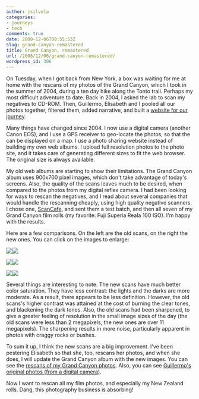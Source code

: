 ```yaml
---
author: jsilvela
categories:
- journeys
- tech
comments: true
date: 2008-12-06T09:55:53Z
slug: grand-canyon-remastered
title: Grand Canyon, remastered
url: /2008/12/06/grand-canyon-remastered/
wordpress_id: 306
---
```


On Tuesday, when I got back from New York, a box was waiting for me at home with the rescans of my photos of the Grand Canyon, which I took in the summer of 2004, during a ten day hike along the Tonto trail. Perhaps my most difficult adventure to date.
Back in 2004, I asked the lab to scan my negatives to CD-ROM. Then, Guillermo, Elisabeth and I pooled all our photos together, filtered them, added narrative, and built a [website for our journey](https://silvela.org/jaime/GrandCanyon2004/index.html).

Many things have changed since 2004. I now use a digital camera (another Canon EOS), and I use a GPS receiver to geo-locate the photos, so that the can be displayed on a map. I use a photo sharing website instead of building my own web albums. I upload full resolution photos to the photo site, and it takes care of generating different sizes to fit the web browser. The original size is always available.

My old web albums are starting to show their limitations. The Grand Canyon album uses 900x700 pixel images, which don't take advantage of today's screens. Also, the quality of the scans leaves much to be desired, when compared to the photos from my digital reflex camera. I had been looking for ways to rescan the negatives, and I read about several companies that would handle the rescanning cheaply, using high quality negative scanners. I chose one, [ScanCafe](https://www.scancafe.com/), and sent them a test batch, and then all seven of my Grand Canyon film rolls (my favorite: Fuji Superia Reala 100 ISO). I'm happy with the results.

Here are a few comparisons. On the left are the old scans, on the right the new ones. You can click on the images to enlarge:

[![](https://jsilvela.smugmug.com/photos/431172574_KTneE-S.jpg)](https://jsilvela.smugmug.com/gallery/5915793_FPBVL/1/431172586_j5Fw6#431172574_KTneE-A-LB)[![](https://jsilvela.smugmug.com/photos/430117023_mVaiQ-S-2.jpg)](https://jsilvela.smugmug.com/gallery/6725024_VPs7q/2/430117023_mVaiQ#430117023_mVaiQ-A-LB)

[![](https://jsilvela.smugmug.com/photos/431169501_8bTq7-S.jpg)](https://jsilvela.smugmug.com/gallery/5915793_FPBVL/1/431172586_j5Fw6#431169501_8bTq7-A-LB)[![](https://jsilvela.smugmug.com/photos/430131564_Xwqyy-S.jpg)](https://jsilvela.smugmug.com/gallery/6725024_VPs7q/13/430140203_CNsv4#430131564_Xwqyy-A-LB)

[![](https://jsilvela.smugmug.com/photos/431172586_j5Fw6-S.jpg)](https://jsilvela.smugmug.com/gallery/5915793_FPBVL/1/431172586_j5Fw6#431172586_j5Fw6-A-LB)[![](https://jsilvela.smugmug.com/photos/430140203_CNsv4-S.jpg)](https://jsilvela.smugmug.com/gallery/6725024_VPs7q/13/430140203_CNsv4#430140203_CNsv4)


Several things are interesting to note. The new scans have much better color saturation. They have less contrast: the lights and the darks are more moderate. As a result, there appears to be less definition. However, the old scans's higher contrast was attained at the cost of burning the clear tones, and blackening the dark tones. Also, the old scans had been sharpened, to give a greater feeling of resolution in the small image sizes of the day (the old scans were less than 2 megapixels, the new ones are over 11 megapixels). The sharpening results in more noise, particularly apparent in photos with craggy rocks or bushes.

To sum it up, I think the new scans are a big improvement. I've been pestering Elisabeth so that she, too, rescans her photos, and when she does, I will update the Grand Canyon album with the new images.
You can see the [rescans of my Grand Canyon photos](https://jsilvela.smugmug.com/gallery/6725024_VPs7q/13/430140203_CNsv4).
Also, you can see [Guillermo's original photos (from a digital camera)](https://jsilvela.smugmug.com/gallery/6735842_Zr5LE).

Now I want to rescan all my film photos, and especially my New Zealand rolls. Dang, this photography business is absorbing!
